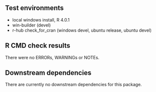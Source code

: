 ## Test environments
* local windows install, R 4.0.1
* win-builder (devel) 
* r-hub check_for_cran (windows devel, ubuntu release, ubuntu devel)

## R CMD check results
There were no ERRORs, WARNINGs or NOTEs.

## Downstream dependencies
There are currently no downstream dependencies for this package.
